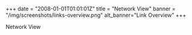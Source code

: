 +++
date = "2008-01-01T01:01:01Z"
title = "Network View"
banner = "/img/screenshots/links-overview.png"
alt_banner="Link Overview"
+++

Network View

<!--more-->